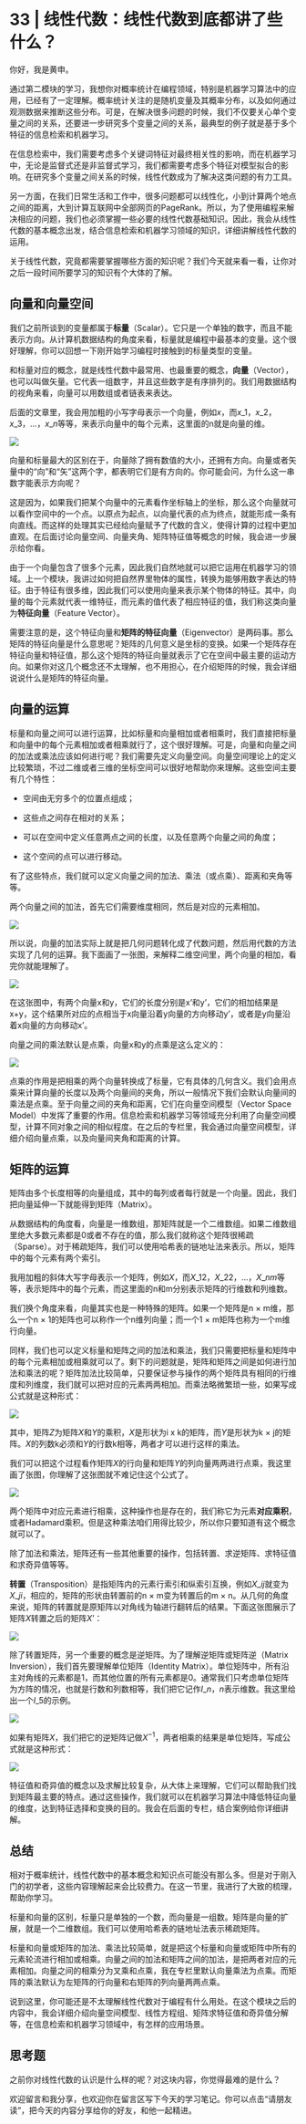 # 33 \| 线性代数：线性代数到底都讲了些什么？

你好，我是黄申。

通过第二模块的学习，我想你对概率统计在编程领域，特别是机器学习算法中的应用，已经有了一定理解。概率统计关注的是随机变量及其概率分布，以及如何通过观测数据来推断这些分布。可是，在解决很多问题的时候，我们不仅要关心单个变量之间的关系，还要进一步研究多个变量之间的关系，最典型的例子就是基于多个特征的信息检索和机器学习。

在信息检索中，我们需要考虑多个关键词特征对最终相关性的影响，而在机器学习中，无论是监督式还是非监督式学习，我们都需要考虑多个特征对模型拟合的影响。在研究多个变量之间关系的时候，线性代数成为了解决这类问题的有力工具。

另一方面，在我们日常生活和工作中，很多问题都可以线性化，小到计算两个地点之间的距离，大到计算互联网中全部网页的PageRank。所以，为了使用编程来解决相应的问题，我们也必须掌握一些必要的线性代数基础知识。因此，我会从线性代数的基本概念出发，结合信息检索和机器学习领域的知识，详细讲解线性代数的运用。

关于线性代数，究竟都需要掌握哪些方面的知识呢？我们今天就来看一看，让你对之后一段时间所要学习的知识有个大体的了解。

## 向量和向量空间

我们之前所谈到的变量都属于**标量**（Scalar）。它只是一个单独的数字，而且不能表示方向。从计算机数据结构的角度来看，标量就是编程中最基本的变量。这个很好理解，你可以回想一下刚开始学习编程时接触到的标量类型的变量。

<!-- [[[read_end]]] -->

和标量对应的概念，就是线性代数中最常用、也最重要的概念，**向量**（Vector），也可以叫做矢量。它代表一组数字，并且这些数字是有序排列的。我们用数据结构的视角来看，向量可以用数组或者链表来表达。

后面的文章里，我会用加粗的小写字母表示一个向量，例如$x$，而$x\_{1}，x\_{2}，x\_{3}，…，x\_{n}$等等，来表示向量中的每个元素，这里面的n就是向量的维。

![](<https://static001.geekbang.org/resource/image/0e/82/0e03179f68d39d5a26ad18acd4bbda82.png?wh=144*262>)

向量和标量最大的区别在于，向量除了拥有数值的大小，还拥有方向。向量或者矢量中的“向”和“矢”这两个字，都表明它们是有方向的。你可能会问，为什么这一串数字能表示方向呢？

这是因为，如果我们把某个向量中的元素看作坐标轴上的坐标，那么这个向量就可以看作空间中的一个点。以原点为起点，以向量代表的点为终点，就能形成一条有向直线。而这样的处理其实已经给向量赋予了代数的含义，使得计算的过程中更加直观。在后面讨论向量空间、向量夹角、矩阵特征值等概念的时候，我会进一步展示给你看。

由于一个向量包含了很多个元素，因此我们自然地就可以把它运用在机器学习的领域。上一个模块，我讲过如何把自然界里物体的属性，转换为能够用数字表达的特征。由于特征有很多维，因此我们可以使用向量来表示某个物体的特征。其中，向量的每个元素就代表一维特征，而元素的值代表了相应特征的值，我们称这类向量为**特征向量**（Feature Vector）。

需要注意的是，这个特征向量和**矩阵的特征向量**（Eigenvector）是两码事。那么矩阵的特征向量是什么意思呢？矩阵的几何意义是坐标的变换。如果一个矩阵存在特征向量和特征值，那么这个矩阵的特征向量就表示了它在空间中最主要的运动方向。如果你对这几个概念还不太理解，也不用担心，在介绍矩阵的时候，我会详细说说什么是矩阵的特征向量。

## 向量的运算

标量和向量之间可以进行运算，比如标量和向量相加或者相乘时，我们直接把标量和向量中的每个元素相加或者相乘就行了，这个很好理解。可是，向量和向量之间的加法或乘法应该如何进行呢？我们需要先定义向量空间。向量空间理论上的定义比较繁琐，不过二维或者三维的坐标空间可以很好地帮助你来理解。这些空间主要有几个特性：

- 空间由无穷多个的位置点组成；

- 这些点之间存在相对的关系；

- 可以在空间中定义任意两点之间的长度，以及任意两个向量之间的角度；

- 这个空间的点可以进行移动。


<!-- -->

有了这些特点，我们就可以定义向量之间的加法、乘法（或点乘）、距离和夹角等等。

两个向量之间的加法，首先它们需要维度相同，然后是对应的元素相加。

![](<https://static001.geekbang.org/resource/image/ce/0b/ceff73e9e2f4f8bc3bc8d72e5cc9d80b.png?wh=962*440>)

所以说，向量的加法实际上就是把几何问题转化成了代数问题，然后用代数的方法实现了几何的运算。我下面画了一张图，来解释二维空间里，两个向量的相加，看完你就能理解了。

![](<https://static001.geekbang.org/resource/image/bf/9e/bf3780041ecb702bd3ae130aa4b4119e.png?wh=1126*746>)

在这张图中，有两个向量x和y，它们的长度分别是x’和y’，它们的相加结果是x+y，这个结果所对应的点相当于x向量沿着y向量的方向移动y’，或者是y向量沿着x向量的方向移动x’。

向量之间的乘法默认是点乘，向量x和y的点乘是这么定义的：

![](<https://static001.geekbang.org/resource/image/90/b2/907f5f302897d2ca31444d6f2144cdb2.png?wh=960*420>)

点乘的作用是把相乘的两个向量转换成了标量，它有具体的几何含义。我们会用点乘来计算向量的长度以及两个向量间的夹角，所以一般情况下我们会默认向量间的乘法是点乘。至于向量之间的夹角和距离，它们在向量空间模型（Vector Space Model）中发挥了重要的作用。信息检索和机器学习等领域充分利用了向量空间模型，计算不同对象之间的相似程度。在之后的专栏里，我会通过向量空间模型，详细介绍向量点乘，以及向量间夹角和距离的计算。

## 矩阵的运算

矩阵由多个长度相等的向量组成，其中的每列或者每行就是一个向量。因此，我们把向量延伸一下就能得到矩阵（Matrix）。

从数据结构的角度看，向量是一维数组，那矩阵就是一个二维数组。如果二维数组里绝大多数元素都是0或者不存在的值，那么我们就称这个矩阵很稀疏（Sparse）。对于稀疏矩阵，我们可以使用哈希表的链地址法来表示。所以，矩阵中的每个元素有两个索引。

我用加粗的斜体大写字母表示一个矩阵，例如$X$，而$X\_{12}，X\_{22}，…，X\_{nm}$等等，表示矩阵中的每个元素，而这里面的n和m分别表示矩阵的行维数和列维数。

我们换个角度来看，向量其实也是一种特殊的矩阵。如果一个矩阵是n × m维，那么一个n × 1的矩阵也可以称作一个n维列向量；而一个1 × m矩阵也称为一个m维行向量。

同样，我们也可以定义标量和矩阵之间的加法和乘法，我们只需要把标量和矩阵中的每个元素相加或相乘就可以了。剩下的问题就是，矩阵和矩阵之间是如何进行加法和乘法的呢？矩阵加法比较简单，只要保证参与操作的两个矩阵具有相同的行维度和列维度，我们就可以把对应的元素两两相加。而乘法略微繁琐一些，如果写成公式就是这种形式：

![](<https://static001.geekbang.org/resource/image/64/85/6466b4df93b4dc7bfd7d73ca258f0185.png?wh=380*226>)

其中，矩阵$Z$为矩阵$X$和$Y$的乘积，$X$是形状为i x k的矩阵，而$Y$是形状为k × j的矩阵。$X$的列数k必须和$Y$的行数k相等，两者才可以进行这样的乘法。

我们可以把这个过程看作矩阵$X$的行向量和矩阵$Y$的列向量两两进行点乘，我这里画了张图，你理解了这张图就不难记住这个公式了。

![](<https://static001.geekbang.org/resource/image/d7/cf/d718c22f06c9250028867c74e5daedcf.png?wh=1486*552>)

两个矩阵中对应元素进行相乘，这种操作也是存在的，我们称它为元素**对应乘积**，或者Hadamard乘积。但是这种乘法咱们用得比较少，所以你只要知道有这个概念就可以了。

除了加法和乘法，矩阵还有一些其他重要的操作，包括转置、求逆矩阵、求特征值和求奇异值等等。

**转置**（Transposition）是指矩阵内的元素行索引和纵索引互换，例如$X\_{ij}$就变为$X\_{ji}$，相应的，矩阵的形状由转置前的n × m变为转置后的m × n。从几何的角度来说，矩阵的转置就是原矩阵以对角线为轴进行翻转后的结果。下面这张图展示了矩阵$X$转置之后的矩阵$X’$：

![](<https://static001.geekbang.org/resource/image/a0/c1/a024d2504f9a6351b5b815ff251a7bc1.png?wh=1652*552>)

除了转置矩阵，另一个重要的概念是逆矩阵。为了理解逆矩阵或矩阵逆（Matrix Inversion），我们首先要理解单位矩阵（Identity Matrix）。单位矩阵中，所有沿主对角线的元素都是1，而其他位置的所有元素都是0。通常我们只考虑单位矩阵为方阵的情况，也就是行数和列数相等，我们把它记作$I\_{n}$，$n$表示维数。我这里给出一个$I\_{5}$的示例。

![](<https://static001.geekbang.org/resource/image/56/00/56451a7a823444abc5791f4bc7ea6800.png?wh=474*406>)

如果有矩阵$X$，我们把它的逆矩阵记做$X^{-1}$，两者相乘的结果是单位矩阵，写成公式就是这种形式：

![](<https://static001.geekbang.org/resource/image/51/65/51adb30f4c592f3a10f2490f75913f65.png?wh=232*90>)

特征值和奇异值的概念以及求解比较复杂，从大体上来理解，它们可以帮助我们找到矩阵最主要的特点。通过这些操作，我们就可以在机器学习算法中降低特征向量的维度，达到特征选择和变换的目的。我会在后面的专栏，结合案例给你详细讲解。

## 总结

相对于概率统计，线性代数中的基本概念和知识点可能没有那么多。但是对于刚入门的初学者，这些内容理解起来会比较费力。在这一节里，我进行了大致的梳理，帮助你学习。

标量和向量的区别，标量只是单独的一个数，而向量是一组数。矩阵是向量的扩展，就是一个二维数组。我们可以使用哈希表的链地址法表示稀疏矩阵。

标量和向量或矩阵的加法、乘法比较简单，就是把这个标量和向量或矩阵中所有的元素轮流进行相加或相乘。向量之间的加法和矩阵之间的加法，是把两者对应的元素相加。向量之间的相乘分为叉乘和点乘，我在专栏里默认向量乘法为点乘。而矩阵的乘法默认为左矩阵的行向量和右矩阵的列向量两两点乘。

说到这里，你可能还是不太理解线性代数对于编程有什么用处。在这个模块之后的内容中，我会详细介绍向量空间模型、线性方程组、矩阵求特征值和奇异值分解等，在信息检索和机器学习领域中，有怎样的应用场景。

## 思考题

之前你对线性代数的认识是什么样的呢？对这块内容，你觉得最难的是什么？

欢迎留言和我分享，也欢迎你在留言区写下今天的学习笔记。你可以点击“请朋友读”，把今天的内容分享给你的好友，和他一起精进。

